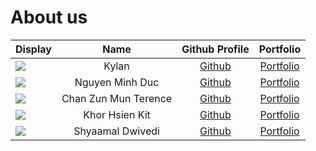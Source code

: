# About us

Display |         Name         |               Github Profile                | Portfolio 
--------|:--------------------:|:-------------------------------------------:|:---------:
![](https://via.placeholder.com/100.png?text=Photo) |        Kylan         |  [Github](https://github.com/Progresst-8)   | [Portfolio](progresst-8.md)
![](https://via.placeholder.com/100.png?text=Photo) |   Nguyen Minh Duc    | [Github](https://github.com/AndrewNguyen4/) | [Portfolio](docs/team/andrewnguyen4.md)
![](https://via.placeholder.com/100.png?text=Photo) | Chan Zun Mun Terence |    [Github](https://github.com/Hackin7)     | [Portfolio](docs/team/hackin7.md)
![](https://via.placeholder.com/100.png?text=Photo) |    Khor Hsien Kit    |   [Github](https://github.com/KHsienKit)    | [Portfolio](docs/team/hsienkit.md)
![](https://via.placeholder.com/100.png?text=Photo) |   Shyaamal Dwivedi   |    [Github](https://github.com/shyaamald)    | [Portfolio](docs/team/shyaamal.md)